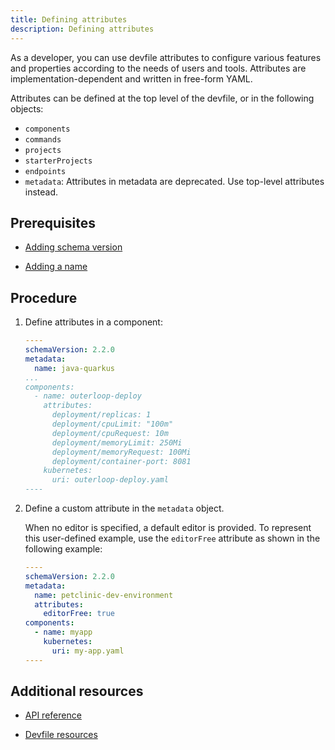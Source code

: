 ```yaml
---
title: Defining attributes
description: Defining attributes
---
```


As a developer, you can use devfile attributes to configure various features and properties according to the needs of users and tools. Attributes are implementation-dependent and written in free-form YAML. 

Attributes can be defined at the top level of the devfile, or in the following objects:

* `components`
* `commands`
* `projects`
* `starterProjects`
* `endpoints`
* `metadata`: Attributes in metadata are deprecated. Use top-level attributes instead.

## Prerequisites

- [Adding schema version](./versions)

- [Adding a name](./metadata)

## Procedure

1. Define attributes in a component:

    ```yaml {% title="Java Quarkus example" %}
    ----
    schemaVersion: 2.2.0
    metadata:
      name: java-quarkus
    ...
    components:  
      - name: outerloop-deploy
        attributes:
          deployment/replicas: 1
          deployment/cpuLimit: "100m"
          deployment/cpuRequest: 10m
          deployment/memoryLimit: 250Mi
          deployment/memoryRequest: 100Mi
          deployment/container-port: 8081
        kubernetes:
          uri: outerloop-deploy.yaml
    ----
    ```

1. Define a custom attribute in the `metadata` object.

    When no editor is specified, a default editor is provided. To represent this user-defined example, use the `editorFree` attribute as shown in the following example:

    ```yaml {% title="A devfile without an editor" %}
    ----
    schemaVersion: 2.2.0
    metadata:
      name: petclinic-dev-environment
      attributes:
        editorFree: true
    components:
      - name: myapp
        kubernetes:
          uri: my-app.yaml
    ----


## Additional resources

- [API reference](./devfile-schema)

- [Devfile resources](./resources)
